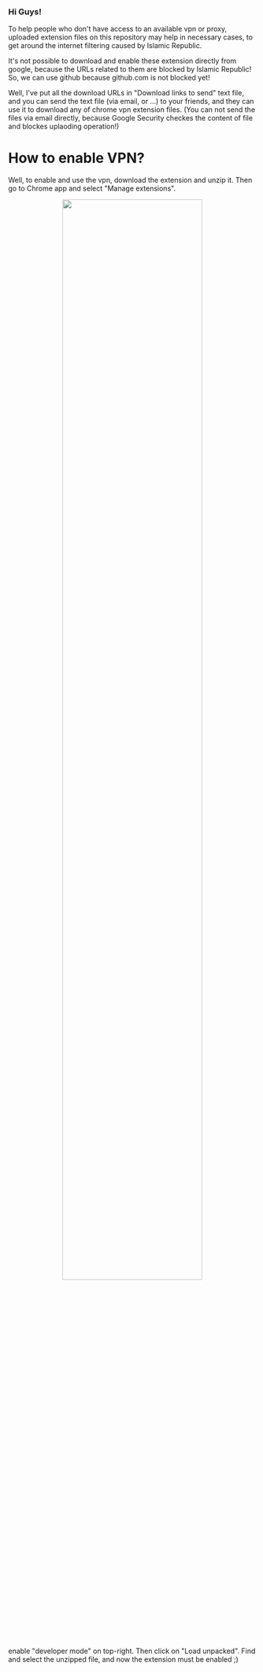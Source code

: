 
<h3>
Hi Guys!
</h3>
To help people who don't have access to an available vpn or proxy, uploaded extension files on this repository may help in necessary cases, to get around the internet filtering caused by Islamic Republic.
<br/>

It's not possible to download and enable these extension directly from google, because the URLs related to them are blocked by Islamic Republic!
So, we can use github because github.com is not blocked yet!
<br/>

Well, I've put all the download URLs in "Download links to send" text file, and you can send the text file (via email, or ...) to your friends, and they can use it to download any of chrome vpn extension files. (You can not send the files via email directly, because Google Security checkes the content of file and blockes uplaoding operation!)

# How to enable VPN?
Well, to enable and use the vpn, download the extension and unzip it. Then go to Chrome app and select "Manage extensions".

<p align='center'>
  <img src="https://github.com/AliirezaMohammadii/VPN-Extensions-for-Chrome/blob/main/images/select%20Manage%20extensions.png" width='75%' height='75%' />
</p>

enable "developer mode" on top-right. Then click on "Load unpacked". Find and select the unzipped file, and now the extension must be enabled ;)

